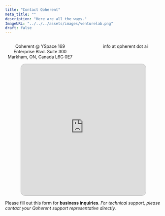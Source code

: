 ```yaml
---
title: "Contact Qoherent"
meta_title: ""
description: "Here are all the ways."
ImageURL: "../../../assets/images/venturelab.png"
draft: false
---
```



<style>
  .contact-grid {
    display: grid;
    grid-template-columns: repeat(auto-fit, minmax(250px, 1fr));
    gap: 50px;
    max-width: 800px;
    margin: 0 auto;
  }

  .contact-item {
    text-align: center;
  }

  .logo {
    max-width: 100%;
    height: auto;
  }

  .icon{
    font-size: 35px;
    color: #625f63;
  }

  @media (min-width: 600px) {
    .contact-grid {
      grid-template-columns: repeat(2, 1fr);
    }

    .icon {
      font-size: 60px;
    }
  }
</style>

<div class="contact-grid">
  <div class="contact-item">
    <i class="fa-solid fa-truck icon"></i>
    <p>Qoherent @ YSpace
        169 Enterprise Blvd.
        Suite 300
        Markham, ON, Canada
        L6G 0E7</p>
  </div>
  <div class="contact-item">
    <i class="fa-regular fa-envelope icon"></i>
    <p>info at qoherent dot ai</p>
  </div>
</div>

<div style="width: 80%; margin: 0 auto; text-align: center; margin-bottom:40px margin-top:40px; border-radius:30px">
            <iframe style="width: 100%; height: 425px; border: 2px solid #ccc; border-radius: 15px;" frameborder="0" scrolling="no" marginheight="0" marginwidth="0" src="https://maps.google.com/maps?width=100%25&amp;height=600&amp;hl=en&amp;q=111%20Queen%20Street%20East,%20Toronto+(Qoherent)&amp;t=&amp;z=17&amp;ie=UTF8&amp;iwloc=B&amp;output=embed"></iframe>
          </div>

Please fill out this form for **business inquiries**. _For technical support, please contact your Qoherent support representative directly._

